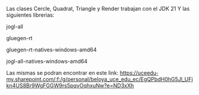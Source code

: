 Las clases Cercle, Quadrat, Triangle y Render trabajan con el JDK 21 Y las siguientes librerias:

jogl-all

gluegen-rt

gluegen-rt-natives-windows-amd64

jogl-all-natives-windows-amd64

Las mismas se podran encontrar en este link: 
https://uceedu-my.sharepoint.com/:f:/g/personal/beloya_uce_edu_ec/EgQPbdH0hG5Jl_UFjkn4US8Br9WgFGGW9rs5pqyOqhxuNw?e=ND3xXh

